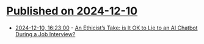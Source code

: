 # [Published on 2024-12-10](index.md)

* [2024-12-10, 16:23:00](https://soylentnews.org/article.pl?sid=24/12/09/1955228&from=rss) - [An Ethicist’s Take: is It OK to Lie to an AI Chatbot During a Job Interview?](https://soylentnews.org/article.pl?sid=24/12/09/1955228&from=rss)
